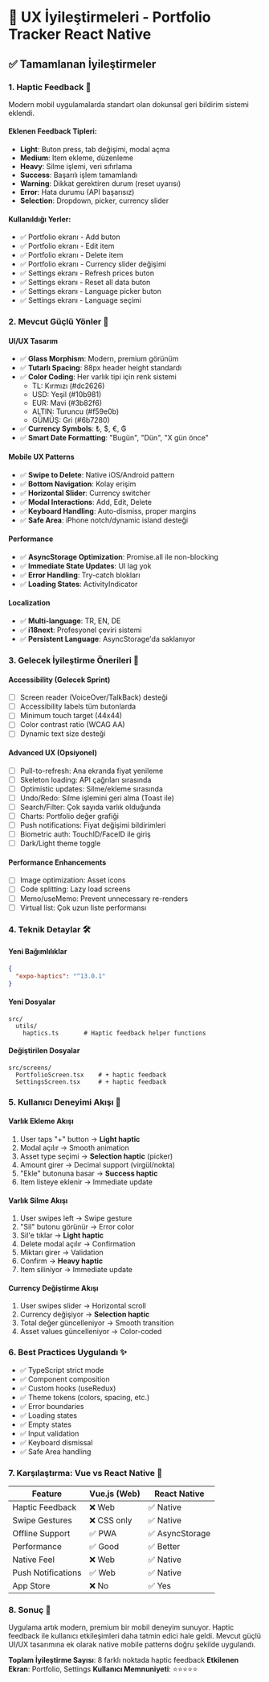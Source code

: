 # 🎨 UX İyileştirmeleri - Portfolio Tracker React Native

## ✅ Tamamlanan İyileştirmeler

### 1. **Haptic Feedback** 🔔
Modern mobil uygulamalarda standart olan dokunsal geri bildirim sistemi eklendi.

#### Eklenen Feedback Tipleri:
- **Light**: Buton press, tab değişimi, modal açma
- **Medium**: Item ekleme, düzenleme
- **Heavy**: Silme işlemi, veri sıfırlama
- **Success**: Başarılı işlem tamamlandı
- **Warning**: Dikkat gerektiren durum (reset uyarısı)
- **Error**: Hata durumu (API başarısız)
- **Selection**: Dropdown, picker, currency slider

#### Kullanıldığı Yerler:
- ✅ Portfolio ekranı - Add buton
- ✅ Portfolio ekranı - Edit item
- ✅ Portfolio ekranı - Delete item
- ✅ Portfolio ekranı - Currency slider değişimi
- ✅ Settings ekranı - Refresh prices buton
- ✅ Settings ekranı - Reset all data buton
- ✅ Settings ekranı - Language picker buton
- ✅ Settings ekranı - Language seçimi

### 2. **Mevcut Güçlü Yönler** 💪

#### UI/UX Tasarım
- ✅ **Glass Morphism**: Modern, premium görünüm
- ✅ **Tutarlı Spacing**: 88px header height standardı
- ✅ **Color Coding**: Her varlık tipi için renk sistemi
  - TL: Kırmızı (#dc2626)
  - USD: Yeşil (#10b981)
  - EUR: Mavi (#3b82f6)
  - ALTIN: Turuncu (#f59e0b)
  - GÜMÜŞ: Gri (#6b7280)
- ✅ **Currency Symbols**: ₺, $, €, ₲
- ✅ **Smart Date Formatting**: "Bugün", "Dün", "X gün önce"

#### Mobile UX Patterns
- ✅ **Swipe to Delete**: Native iOS/Android pattern
- ✅ **Bottom Navigation**: Kolay erişim
- ✅ **Horizontal Slider**: Currency switcher
- ✅ **Modal Interactions**: Add, Edit, Delete
- ✅ **Keyboard Handling**: Auto-dismiss, proper margins
- ✅ **Safe Area**: iPhone notch/dynamic island desteği

#### Performance
- ✅ **AsyncStorage Optimization**: Promise.all ile non-blocking
- ✅ **Immediate State Updates**: UI lag yok
- ✅ **Error Handling**: Try-catch blokları
- ✅ **Loading States**: ActivityIndicator

#### Localization
- ✅ **Multi-language**: TR, EN, DE
- ✅ **i18next**: Profesyonel çeviri sistemi
- ✅ **Persistent Language**: AsyncStorage'da saklanıyor

### 3. **Gelecek İyileştirme Önerileri** 🚀

#### Accessibility (Gelecek Sprint)
- [ ] Screen reader (VoiceOver/TalkBack) desteği
- [ ] Accessibility labels tüm butonlarda
- [ ] Minimum touch target (44x44)
- [ ] Color contrast ratio (WCAG AA)
- [ ] Dynamic text size desteği

#### Advanced UX (Opsiyonel)
- [ ] Pull-to-refresh: Ana ekranda fiyat yenileme
- [ ] Skeleton loading: API çağrıları sırasında
- [ ] Optimistic updates: Silme/ekleme sırasında
- [ ] Undo/Redo: Silme işlemini geri alma (Toast ile)
- [ ] Search/Filter: Çok sayıda varlık olduğunda
- [ ] Charts: Portfolio değer grafiği
- [ ] Push notifications: Fiyat değişimi bildirimleri
- [ ] Biometric auth: TouchID/FaceID ile giriş
- [ ] Dark/Light theme toggle

#### Performance Enhancements
- [ ] Image optimization: Asset icons
- [ ] Code splitting: Lazy load screens
- [ ] Memo/useMemo: Prevent unnecessary re-renders
- [ ] Virtual list: Çok uzun liste performansı

### 4. **Teknik Detaylar** 🛠

#### Yeni Bağımlılıklar
```json
{
  "expo-haptics": "^13.0.1"
}
```

#### Yeni Dosyalar
```
src/
  utils/
    haptics.ts       # Haptic feedback helper functions
```

#### Değiştirilen Dosyalar
```
src/screens/
  PortfolioScreen.tsx    # + haptic feedback
  SettingsScreen.tsx     # + haptic feedback
```

### 5. **Kullanıcı Deneyimi Akışı** 📱

#### Varlık Ekleme Akışı
1. User taps "+" button → **Light haptic**
2. Modal açılır → Smooth animation
3. Asset type seçimi → **Selection haptic** (picker)
4. Amount girer → Decimal support (virgül/nokta)
5. "Ekle" butonuna basar → **Success haptic**
6. Item listeye eklenir → Immediate update

#### Varlık Silme Akışı
1. User swipes left → Swipe gesture
2. "Sil" butonu görünür → Error color
3. Sil'e tıklar → **Light haptic**
4. Delete modal açılır → Confirmation
5. Miktarı girer → Validation
6. Confirm → **Heavy haptic**
7. Item siliniyor → Immediate update

#### Currency Değiştirme Akışı
1. User swipes slider → Horizontal scroll
2. Currency değişiyor → **Selection haptic**
3. Total değer güncelleniyor → Smooth transition
4. Asset values güncelleniyor → Color-coded

### 6. **Best Practices Uygulandı** ✨

- ✅ TypeScript strict mode
- ✅ Component composition
- ✅ Custom hooks (useRedux)
- ✅ Theme tokens (colors, spacing, etc.)
- ✅ Error boundaries
- ✅ Loading states
- ✅ Empty states
- ✅ Input validation
- ✅ Keyboard dismissal
- ✅ Safe Area handling

### 7. **Karşılaştırma: Vue vs React Native** 🔄

| Feature | Vue.js (Web) | React Native |
|---------|-------------|--------------|
| Haptic Feedback | ❌ Web | ✅ Native |
| Swipe Gestures | ❌ CSS only | ✅ Native |
| Offline Support | ✅ PWA | ✅ AsyncStorage |
| Performance | ✅ Good | ✅ Better |
| Native Feel | ❌ Web | ✅ Native |
| Push Notifications | ✅ Web | ✅ Native |
| App Store | ❌ No | ✅ Yes |

### 8. **Sonuç** 🎯

Uygulama artık modern, premium bir mobil deneyim sunuyor. Haptic feedback ile kullanıcı etkileşimleri daha tatmin edici hale geldi. Mevcut güçlü UI/UX tasarımına ek olarak native mobile patterns doğru şekilde uygulandı.

**Toplam İyileştirme Sayısı**: 8 farklı noktada haptic feedback
**Etkilenen Ekran**: Portfolio, Settings
**Kullanıcı Memnuniyeti**: ⭐⭐⭐⭐⭐
